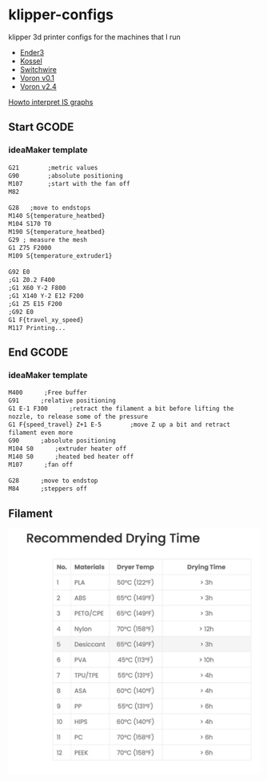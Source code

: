 # klipper-configs

klipper 3d printer configs for the machines that I run

- [Ender3](ender3/README.md)
- [Kossel](kossel/LPC.md)
- [Switchwire](switchwire/README.md)
- [Voron v0.1](v0/README.md)
- [Voron v2.4](v24/README.md)

[Howto interpret IS graphs](https://klipper.discourse.group/t/interpreting-the-input-shaper-graphs/9879)

## Start GCODE

### ideaMaker template

```code
G21        ;metric values
G90        ;absolute positioning
M107       ;start with the fan off
M82

G28   ;move to endstops
M140 S{temperature_heatbed}
M104 S170 T0
M190 S{temperature_heatbed}
G29 ; measure the mesh
G1 Z75 F2000
M109 S{temperature_extruder1}

G92 E0
;G1 Z0.2 F400
;G1 X60 Y-2 F800
;G1 X140 Y-2 E12 F200
;G1 Z5 E15 F200
;G92 E0
G1 F{travel_xy_speed}
M117 Printing...
```

## End GCODE

### ideaMaker template

```code
M400      ;Free buffer
G91      ;relative positioning
G1 E-1 F300      ;retract the filament a bit before lifting the nozzle, to release some of the pressure
G1 F{speed_travel} Z+1 E-5        ;move Z up a bit and retract filament even more
G90      ;absolute positioning
M104 S0      ;extruder heater off
M140 S0      ;heated bed heater off
M107      ;fan off

G28      ;move to endstop
M84      ;steppers off
```

## Filament

![Drying times](images/drying_times.png)
